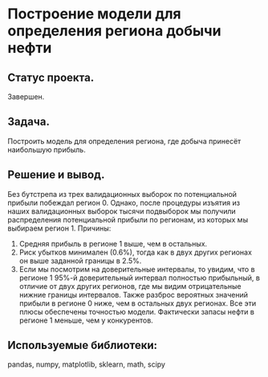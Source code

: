 # Построение модели для определения региона добычи нефти
## Статус проекта.
Завершен.
## Задача. 
Построить модель для определения региона, где добыча принесёт наибольшую прибыль. 

## Решение и вывод.
Без бутстрепа из трех валидационных выборок по потенциальной прибыли побеждал регион 0. Однако, после процедуры изъятия из наших валидационных выборок тысячи подвыборок мы получили распределения потенциальной прибыли по регионам, из которых мы выбираем регион 1. Причины:
1.	Средняя прибыль в регионе 1 выше, чем в остальных.
2.	Риск убытков минимален (0.6%), тогда как в двух других регионах он выше заданной границы в 2.5%.
3.	Если мы посмотрим на доверительные интервалы, то увидим, что в регионе 1 95%-й доверительный интервал полностью прибыльный, в отличие от двух других регионов, где мы видим отрицательные нижние границы интервалов. Также разброс вероятных значений прибыли в регионе 0 ниже, чем в остальных двух регионах.
Все эти плюсы обеспечены точностью модели. Фактически запасы нефти в регионе 1 меньше, чем у конкурентов.
## Используемые библиотеки:
pandas, numpy, matplotlib, sklearn, math, scipy
